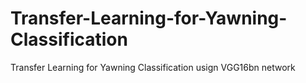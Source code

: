 # Transfer-Learning-for-Yawning-Classification
Transfer Learning for Yawning Classification usign VGG16bn network
